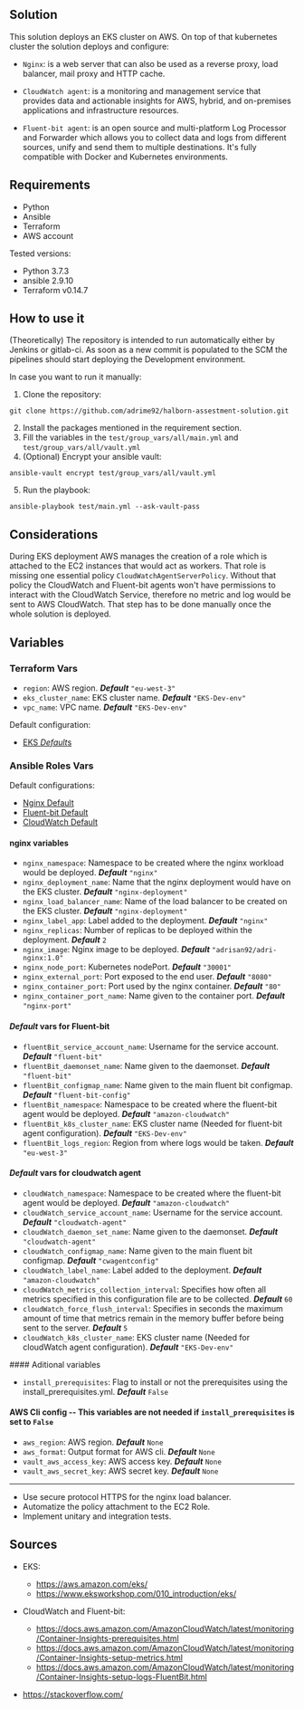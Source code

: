 Solution
---------

This solution deploys an EKS cluster on AWS. On top of that kubernetes cluster the solution deploys and configure:

- `Nginx`: is a web server that can also be used as a reverse proxy, load balancer, mail proxy and HTTP cache.

- `CloudWatch agent`: is a monitoring and management service that provides data and actionable insights for AWS, hybrid, and on-premises applications and infrastructure resources.

- `Fluent-bit agent`: is an open source and multi-platform Log Processor and Forwarder which allows you to collect data and logs from different sources, unify and send them to multiple destinations. It's fully compatible with Docker and Kubernetes environments.

Requirements
------------

- Python
- Ansible
- Terraform
- AWS account

Tested versions: 
- Python 3.7.3
- ansible 2.9.10
- Terraform v0.14.7

How to use it
------------

(Theoretically) The repository is intended to run automatically either by Jenkins or gitlab-ci. As soon as a new commit is populated to the SCM the pipelines should start deploying the Development environment.

In case you want to run it manually:
1. Clone the repository:
```console
git clone https://github.com/adrime92/halborn-assestment-solution.git
```
2. Install the packages mentioned in the requirement section.
3. Fill the variables in the ```test/group_vars/all/main.yml``` and ```test/group_vars/all/vault.yml```
4. (Optional) Encrypt your ansible vault: 
```console 
ansible-vault encrypt test/group_vars/all/vault.yml
```
5. Run the playbook: 
```console 
ansible-playbook test/main.yml --ask-vault-pass
```

Considerations
------------

During EKS deployment AWS manages the creation of a role which is attached to the EC2 instances that would act as workers. That role is missing one essential policy `CloudWatchAgentServerPolicy`. Without that policy the CloudWatch and Fluent-bit agents won't have permissions to interact with the CloudWatch Service, therefore no metric and log would be sent to AWS CloudWatch. That step has to be done manually once the whole solution is deployed.

Variables
---------
### Terraform Vars

- `region`: AWS region. ***Default*** ```"eu-west-3"```
- `eks_cluster_name`: EKS cluster name. ***Default*** ```"EKS-Dev-env"```
- `vpc_name`: VPC name. ***Default*** ```"EKS-Dev-env"```

Default configuration:
- [EKS *Default*s](./eks-deployment/var.tf)

### Ansible Roles Vars

Default configurations: 

- [Nginx Default](./ansible-role-nginx/Defaults/main.yml)
- [Fluent-bit Default](./ansible-role-fluentBit/Defaults/main.yml)
- [CloudWatch Default](./ansible-role-cloudWatch/Defaults/main.yml)

#### nginx variables
- `nginx_namespace`: Namespace to be created where the nginx workload would be deployed. ***Default*** ```"nginx"```
- `nginx_deployment_name`: Name that the nginx deployment would have on the EKS cluster. ***Default*** ```"nginx-deployment"```
- `nginx_load_balancer_name`: Name of the load balancer to be created on the EKS cluster. ***Default*** ```"nginx-deployment"```
- `nginx_label_app`: Label added to the deployment. ***Default*** ```"nginx"```
- `nginx_replicas`: Number of replicas to be deployed within the deployment. ***Default*** ```2```
- `nginx_image`:  Nginx image to be deployed. ***Default*** ```"adrisan92/adri-nginx:1.0"```
- `nginx_node_port`: Kubernetes nodePort. ***Default*** ```"30001"```
- `nginx_external_port`: Port exposed to the end user. ***Default*** ```"8080"```
- `nginx_container_port`: Port used by the nginx container. ***Default*** ```"80"```
- `nginx_container_port_name`: Name given to the container port. ***Default*** ```"nginx-port"```

#### *Default* vars for Fluent-bit
- `fluentBit_service_account_name`: Username for the service account. ***Default*** ```"fluent-bit"```
- `fluentBit_daemonset_name`: Name given to the daemonset. ***Default*** ```"fluent-bit"```
- `fluentBit_configmap_name`: Name given to the main fluent bit configmap. ***Default*** ```"fluent-bit-config"```
- `fluentBit_namespace`: Namespace to be created where the fluent-bit agent would be deployed. ***Default*** ```"amazon-cloudwatch"```
- `fluentBit_k8s_cluster_name`: EKS cluster name (Needed for fluent-bit agent configuration). ***Default*** ```"EKS-Dev-env"```
- `fluentBit_logs_region`: Region from where logs would be taken. ***Default*** ```"eu-west-3"```

#### *Default* vars for cloudwatch agent
- `cloudWatch_namespace`: Namespace to be created where the fluent-bit agent would be deployed. ***Default*** ```"amazon-cloudwatch"```
- `cloudWatch_service_account_name`: Username for the service account. ***Default*** ```"cloudwatch-agent"```
- `cloudWatch_daemon_set_name`: Name given to the daemonset. ***Default*** ```"cloudwatch-agent"```
- `cloudWatch_configmap_name`: Name given to the main fluent bit configmap. ***Default*** ```"cwagentconfig"```
- `cloudWatch_label_name`: Label added to the deployment. ***Default*** ```"amazon-cloudwatch"```
- `cloudWatch_metrics_collection_interval`: Specifies how often all metrics specified in this configuration file are to be collected. ***Default*** ```60```
- `cloudWatch_force_flush_interval`: Specifies in seconds the maximum amount of time that metrics remain in the memory buffer before being sent to the server. ***Default*** ```5```
- `cloudWatch_k8s_cluster_name`: EKS cluster name (Needed for cloudWatch agent configuration). ***Default*** ```"EKS-Dev-env"```

#### Aditional variables
- `install_prerequisites`: Flag to install or not the prerequisites using the install_prerequisites.yml. ***Default*** ```False```

#### AWS Cli config -- This variables are not needed if ```install_prerequisites``` is set to ```False```
- `aws_region`:  AWS region. ***Default*** ```None```
- `aws_format`:  Output format for AWS cli. ***Default*** ```None```
- `vault_aws_access_key`: AWS access key. ***Default*** ```None```
- `vault_aws_secret_key`: AWS secret key. ***Default*** ```None```

-----------
- Use secure protocol HTTPS for the nginx load balancer.
- Automatize the policy attachment to the EC2 Role.
- Implement unitary and integration tests.

Sources
---------

- EKS: 
    - https://aws.amazon.com/eks/
    - https://www.eksworkshop.com/010_introduction/eks/

- CloudWatch  and Fluent-bit:
    - https://docs.aws.amazon.com/AmazonCloudWatch/latest/monitoring/Container-Insights-prerequisites.html
    - https://docs.aws.amazon.com/AmazonCloudWatch/latest/monitoring/Container-Insights-setup-metrics.html
    - https://docs.aws.amazon.com/AmazonCloudWatch/latest/monitoring/Container-Insights-setup-logs-FluentBit.html

- https://stackoverflow.com/